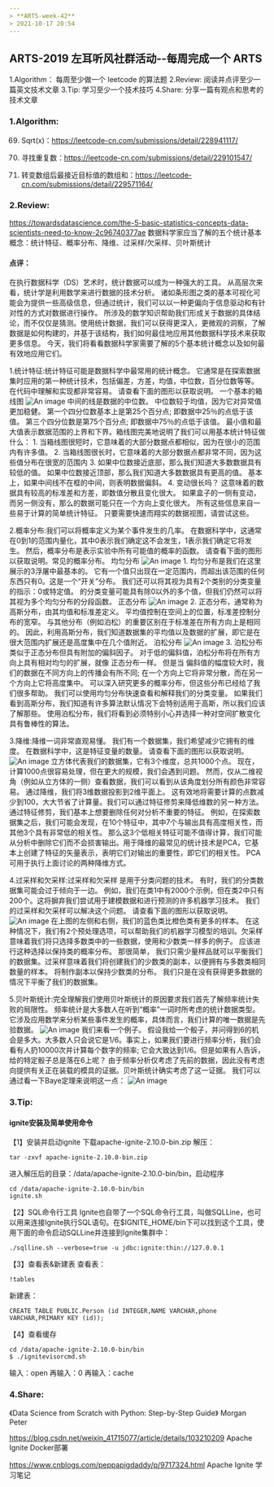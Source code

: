 ```yaml
---
> **ARTS-week-42**
> 2021-10-17 20:54
---
```



## ARTS-2019 左耳听风社群活动--每周完成一个 ARTS
1.Algorithm： 每周至少做一个 leetcode 的算法题
2.Review: 阅读并点评至少一篇英文技术文章
3.Tip: 学习至少一个技术技巧
4.Share: 分享一篇有观点和思考的技术文章

### 1.Algorithm:

69. Sqrt(x)：https://leetcode-cn.com/submissions/detail/228941117/

287. 寻找重复数：https://leetcode-cn.com/submissions/detail/229101547/

1300. 转变数组后最接近目标值的数组和：https://leetcode-cn.com/submissions/detail/229571164/

### 2.Review:

https://towardsdatascience.com/the-5-basic-statistics-concepts-data-scientists-need-to-know-2c96740377ae
数据科学家应当了解的五个统计基本概念：统计特征、概率分布、降维、过采样/欠采样、贝叶斯统计

#### 点评：

在执行数据科学（DS）艺术时，统计数据可以成为一种强大的工具。 从高层次来看，统计学是利用数学来进行数据的技术分析。 诸如条形图之类的基本可视化可能会为提供一些高级信息，但通过统计，我们可以以一种更偏向于信息驱动和有针对性的方式对数据进行操作。 所涉及的数学知识帮助我们形成关于数据的具体结论，而不仅仅是猜测。使用统计数据，我们可以获得更深入，更微观的洞察，了解数据是如何构建的，并基于该结构，我们如何最佳地应用其他数据科学技术来获取更多信息。 今天，我们将看看数据科学家需要了解的5个基本统计概念以及如何最有效地应用它们。

1.统计特征:统计特征可能是数据科学中最常用的统计概念。 它通常是在探索数据集时应用的第一种统计技术，包括偏差，方差，均值，中位数，百分位数等等。 在代码中理解和实现都非常容易。 请查看下面的图形以获取说明。
一个基本的箱线图
![An image](./images/ARTS-week-42-0.png)
中间的线是数据的中位数。 中位数较于均值，因为它对异常值更加稳健。 第一个四分位数基本上是第25个百分点; 即数据中25％的点低于该值。 第三个四分位数是第75个百分点; 即数据中75％的点低于该值。 最小值和最大值表示数据范围的上界和下界。箱线图完美地说明了我们可以用基本统计特征做什么：
       1. 当箱线图很短时，它意味着的大部分数据点都相似，因为在很小的范围内有许多值。
       2. 当箱线图很长时，它意味着的大部分数据点都非常不同，因为这些值分布在很宽的范围内
       3. 如果中位数接近底部，那么我们知道大多数数据具有较低的值。 如果中位数接近顶部，那么我们知道大多数数据具有更高的值。 基本上，如果中间线不在框的中间，则表明数据偏斜。
       4. 变动很长吗？ 这意味着的数据具有较高的标准差和方差，即数值分散且变化很大。 如果盒子的一侧有变动，而另一侧没有，那么的数据可能只在一个方向上变化很大。
所有这些信息来自一些易于计算的简单统计特征。 只要需要快速而翔实的数据视图，请尝试这些。

2.概率分布:我们可以将概率定义为某个事件发生的几率。 在数据科学中，这通常在0到1的范围内量化，其中0表示我们确定这不会发生，1表示我们确定它将发生。 然后，概率分布是表示实验中所有可能值的概率的函数。 请查看下面的图形以获取说明。常见的概率分布。 
均匀分布
![An image](./images/ARTS-week-42-1.png)
    1. 均匀分布是我们在这里展示的3浮屠中最基本的。 它有一个值只出现在一定范围内，而超出该范围的任何东西只有0。这是一个“开关”分布。 我们还可以将其视为具有2个类别的分类变量的指示：0或特定值。 的分类变量可能具有除0以外的多个值，但我们仍然可以将其视为多个均匀分布的分段函数。
正态分布
![An image](./images/ARTS-week-42-2.png)
    2. 正态分布，通常称为高斯分布，由其均值和标准差定义。 平均值控制在空间上的位置，标准差控制分布的宽窄。 与其他分布（例如泊松）的重要区别在于标准差在所有方向上是相同的。 因此，利用高斯分布，我们知道数据集的平均值以及数据的扩展，即它是在很大范围内扩展还是高度集中在几个值附近。
泊松分布
![An image](./images/ARTS-week-42-3.png)
    3. 泊松分布类似于正态分布但具有附加的偏斜因子。 对于低的偏斜值，泊松分布将在所有方向上具有相对均匀的扩展，就像 正态分布一样。 但是当 偏斜值的幅度较大时，我们的数据在不同方向上的传播会有所不同; 在一个方向上它将非常分散，而在另一个方向上它将高度集中。
可以深入研究更多的概率分布，但这些分布已经给了我们很多帮助。 我们可以使用均匀分布快速查看和解释我们的分类变量。 如果我们看到高斯分布，我们知道有许多算法默认情况下会特别适用于高斯，所以我们应该了解那些。 使用泊松分布，我们将看到必须特别小心并选择一种对空间扩散变化具有鲁棒性的算法。

3.降维:降维一词非常直观易懂。 我们有一个数据集，我们希望减少它拥有的维度。 在数据科学中，这是特征变量的数量。 请查看下面的图形以获取说明。
![An image](./images/ARTS-week-42-4.png)
立方体代表我们的数据集，它有3个维度，总共1000个点。 现在，计算1000点很容易处理，但在更大的规模，我们会遇到问题。 然而，仅从二维视角（例如从立方体的一侧）查看数据，我们可以看到从该角度划分所有颜色非常容易。 通过降维，我们将3维数据投影到2维平面上。 这有效地将需要计算的点数减少到100，大大节省了计算量。我们可以通过特征修剪来降低维数的另一种方法。 通过特征修剪，我们基本上想要删除任何对分析不重要的特征。 例如，在探索数据集之后，我们可能会发现，在10个特征中，其中7个与输出具有高度相关性，而其他3个具有非常低的相关性。 那么这3个低相关特征可能不值得计算，我们可能从分析中删除它们而不会损害输出。用于降维的最常见的统计技术是PCA，它基本上创建了特征的矢量表示，表明它们对输出的重要性，即它们的相关性。 PCA可用于执行上面讨论的两种降维方式。

4.过采样和欠采样:过采样和欠采样  是用于分类问题的技术。 有时，我们的分类数据集可能会过于倾向于一边。 例如，我们在类1中有2000个示例，但在类2中只有200个。这将摒弃我们尝试用于建模数据和进行预测的许多机器学习技术。 我们的过采样和欠采样可以解决这个问题。 请查看下面的图形以获取说明。
![An image](./images/ARTS-week-42-5.png)
在上图的左侧和右侧，我们的蓝色类比橙色类有更多的样本。 在这种情况下，我们有2个预处理选项，可以帮助我们的机器学习模型的培训。欠采样意味着我们将只选择多数类中的一些数据，使用和少数类一样多的例子。 应该进行这种选择以保持类的概率分布。 那很简单， 我们只需少量样品就可以平衡我们的数据集。过采样意味着我们将创建我们的少数类的副本，以便拥有与多数类相同数量的样本。 将制作副本以保持少数类的分布。 我们只是在没有获得更多数据的情况下平衡了我们的数据集。

5.贝叶斯统计:完全理解我们使用贝叶斯统计的原因要求我们首先了解频率统计失败的局限性。 频率统计是大多数人在听到“概率”一词时所考虑的统计数据类型。 它涉及应用数学来分析某些事件发生的概率，具体而言，我们计算的唯一数据是先验数据。
![An image](./images/ARTS-week-42-6.png)
我们来看一个例子。 假设我给一个骰子，并问得到6的机会是多大。大多数人只会说它是1/6。事实上，如果我们要进行频率分析，我们会看有人扔10000次并计算每个数字的频率; 它会大致达到1/6。但是如果有人告诉，给的特定骰子总是落在6上呢？ 由于频率分析仅考虑了先前的数据，因此没有考虑向提供有关正在装载的模具的证据。贝叶斯统计确实考虑了这一证据。 我们可以通过看一下Baye定理来说明这一点：
![An image](./images/ARTS-week-42-7.png)


### 3.Tip:

#### ignite安装及简单使用命令

【1】安装并启动ignite
下载apache-ignite-2.10.0-bin.zip
解压：
```shell
tar -zxvf apache-ignite-2.10.0-bin.zip
```
进入解压后的目录：/data/apache-ignite-2.10.0-bin/bin，启动程序
```shell
cd /data/apache-ignite-2.10.0-bin/bin
ignite.sh
```

【2】SQL命令行工具
Ignite也自带了一个SQL命令行工具，叫做SQLLine，也可以用来连接Ignite执行SQL语句。在$IGNITE_HOME/bin下可以找到这个工具，使用下面的命令启动SQLLine并连接到Ignite集群中：
```shell
./sqlline.sh --verbose=true -u jdbc:ignite:thin://127.0.0.1
```

【3】查看表&新建表
查看表：
```shell
!tables
```
新建表：
```shell
CREATE TABLE PUBLIC.Person (id INTEGER,NAME VARCHAR,phone VARCHAR,PRIMARY KEY (id));
```

【4】查看缓存
```shell
cd /data/apache-ignite-2.10.0-bin/bin
$ ./ignitevisorcmd.sh
```
输入：open
再输入：0
再输入：cache


### 4.Share:

《Data Science from Scratch with Python: Step-by-Step Guide》
Morgan Peter

https://blog.csdn.net/weixin_41715077/article/details/103210209
Apache Ignite Docker部署

https://www.cnblogs.com/peppapigdaddy/p/9717324.html
Apache Ignite 学习笔记
